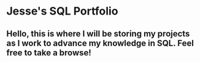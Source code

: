#  Jesse's SQL Portfolio
##  Hello, this is where I will be storing my projects as I work to advance my knowledge in SQL. Feel free to take a browse!
